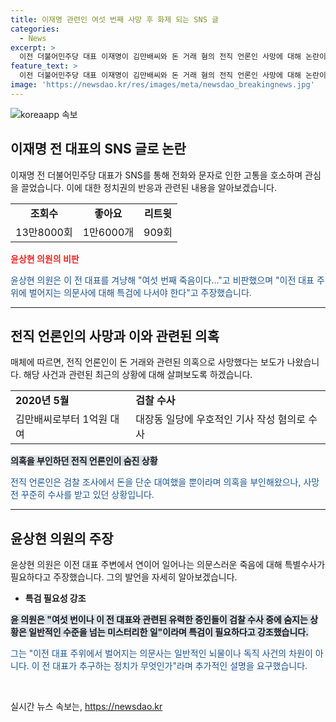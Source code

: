 ```yaml
---
title: 이재명 관련인 여섯 번째 사망 후 화제 되는 SNS 글
categories:
  - News
excerpt: >
  이전 더불어민주당 대표 이재명이 김만배씨와 돈 거래 혐의 전직 언론인 사망에 대해 논란이 되고 있는 가운데, 이재명이 SNS를 통해 전화와 문자로 인한 고통을 호소했다. 트윗은 폭발적인 반응을 얻으며 주목받고 있으며, 관련된 의문사에 대해 국민의힘 의원 윤상현은 특검을 요구하고 있다. 해당 게시물은 13만8000회 이상 조회되는 등 관심을 끌고 있으며, 이와 관련된 의문사로 인해 검찰 조사를 받고 있던 사람이 사망한 것으로 전해졌다.
feature_text: >
  이전 더불어민주당 대표 이재명이 김만배씨와 돈 거래 혐의 전직 언론인 사망에 대해 논란이 되고 있는 가운데, 이재명이 SNS를 통해 전화와 문자로 인한 고통을 호소했다. 트윗은 폭발적인 반응을 얻으며 주목받고 있으며, 관련된 의문사에 대해 국민의힘 의원 윤상현은 특검을 요구하고 있다. 해당 게시물은 13만8000회 이상 조회되는 등 관심을 끌고 있으며, 이와 관련된 의문사로 인해 검찰 조사를 받고 있던 사람이 사망한 것으로 전해졌다.
image: 'https://newsdao.kr/res/images/meta/newsdao_breakingnews.jpg'
---
```


<p><img src="https://newsdao.kr/res/images/meta/newsdao_breakingnews.jpg" alt="koreaapp 속보" /></p>

<h2 data-ke-size="size26">이재명 전 대표의 SNS 글로 논란</h2>

<p data-ke-size="size16">이재명 전 더불어민주당 대표가 SNS를 통해 전화와 문자로 인한 고통을 호소하며 관심을 끌었습니다. 이에 대한 정치권의 반응과 관련된 내용을 알아보겠습니다.</p>

<table>
  <tbody>
    <tr>
      <td style="text-align: center; height: 17px;"><b>조회수</b></td>
      <td style="text-align: center; height: 17px;"><b>좋아요</b></td>
      <td style="text-align: center; height: 17px;"><b>리트윗</b></td>
    </tr>
    <tr>
      <td style="text-align: center;">13만8000회</td>
      <td style="text-align: center;">1만6000개</td>
      <td style="text-align: center;">909회</td>
    </tr>
  </tbody>
</table>

<p><b><span style="color: #ee2323;">윤상현 의원의 비판</span></b></p>

<p><span style="color: #1a5490;">윤상현 의원은 이 전 대표를 겨냥해 "여섯 번째 죽음이다..."고 비판했으며 "이전 대표 주위에 벌어지는 의문사에 대해 특검에 나서야 한다"고 주장했습니다.</span></p>

<hr>

<h2 data-ke-size="size26">전직 언론인의 사망과 이와 관련된 의혹</h2>

<p data-ke-size="size16">매체에 따르면, 전직 언론인이 돈 거래와 관련된 의혹으로 사망했다는 보도가 나왔습니다. 해당 사건과 관련된 최근의 상황에 대해 살펴보도록 하겠습니다.</p>

<table>
  <tbody>
    <tr>
      <td><b>2020년 5월</b></td>
      <td><b>검찰 수사</b></td>
    </tr>
    <tr>
      <td>김만배씨로부터 1억원 대여</td>
      <td>대장동 일당에 우호적인 기사 작성 혐의로 수사</td>
    </tr>
  </tbody>
</table>

<p><b><span style="background-color: #21538527;">의혹을 부인하던 전직 언론인이 숨진 상황</span></b></p>

<p><span style="color: #1a5490;">전직 언론인은 검찰 조사에서 돈을 단순 대여했을 뿐이라며 의혹을 부인해왔으나, 사망 전 꾸준히 수사를 받고 있던 상황입니다.</span></p>

<hr>

<h2 data-ke-size="size26">윤상현 의원의 주장</h2>

<p data-ke-size="size16">윤상현 의원은 이전 대표 주변에서 연이어 일어나는 의문스러운 죽음에 대해 특별수사가 필요하다고 주장했습니다. 그의 발언을 자세히 알아보겠습니다.</p>

<ul>
  <li><b>특검 필요성 강조</b></li>
</ul>

<p><b><span style="background-color: #21538527;">윤 의원은 "여섯 번이나 이 전 대표와 관련된 유력한 증인들이 검찰 수사 중에 숨지는 상황은 일반적인 수준을 넘는 미스터리한 일"이라며 특검이 필요하다고 강조했습니다.</span></b></p>

<p><span style="color: #1a5490;">그는 "이전 대표 주위에서 벌어지는 의문사는 일반적인 뇌물이나 독직 사건의 차원이 아니다. 이 전 대표가 추구하는 정치가 무엇인가"라며 추가적인 설명을 요구했습니다.</span></p>

<p data-ke-size="size16">&nbsp;</p>
실시간 뉴스 속보는, <a href="https://newsdao.kr" rel="dofollow">https://newsdao.kr</a>



